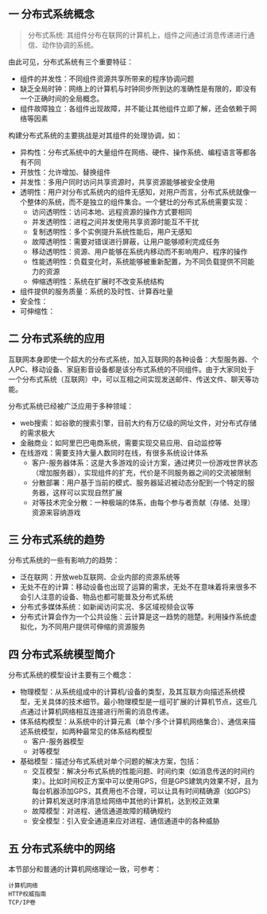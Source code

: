 ## 一 分布式系统概念

> 分布式系统: 其组件分布在联网的计算机上，组件之间通过消息传递进行通信、动作协调的系统。

由此可见，分布式系统有三个重要特征：
- 组件的并发性：不同组件资源共享所带来的程序协调问题
- 缺乏全局时钟：网络上的计算机与时钟同步所到达的准确性是有限的，即没有一个正确时间的全局概念。
- 组件故障独立：各组件出现故障，并不能让其他组件立即了解，还会依赖于网络等因素

构建分布式系统的主要挑战是对其组件的处理协调，如：
- 异构性：分布式系统中的大量组件在网络、硬件、操作系统、编程语言等都各有不同
- 开放性：允许增加、替换组件
- 并发性：多用户同时访问共享资源时，共享资源能够被安全使用
- 透明性：用户对分布式系统内的组件无感知，对用户而言，分布式系统就像一个整体的系统，而不是独立的组件集合。一个健壮的分布式系统需要实现：
  - 访问透明性：访问本地、远程资源的操作方式要相同
  - 并发透明性：进程之间并发使用共享资源时能互不干扰
  - 复制透明性：多个实例提升系统性能后，用户无感知
  - 故障透明性：需要对错误进行屏蔽，让用户能够顺利完成任务
  - 移动透明性：资源、用户能够在系统内移动而不影响用户、程序的操作
  - 性能透明性：负载变化时，系统能够被重新配置，为不同负载提供不同能力的资源
  - 伸缩透明性：系统在扩展时不改变系统结构
- 组件提供的服务质量：系统的及时性、计算吞吐量
- 安全性：
- 可伸缩性：

## 二 分布式系统的应用

互联网本身即使一个超大的分布式系统，加入互联网的各种设备：大型服务器、个人PC、移动设备、家庭影音设备都是该分布式系统的不同组件。由于大家同处于一个分布式系统（互联网）中，可以互相之间实现发送邮件、传送文件、聊天等功能。  

分布式系统已经被广泛应用于多种领域：
- web搜索：如谷歌的搜索引擎，目前大约有万亿级的网址文件，对分布式存储的需求极大
- 金融商业：如阿里巴巴电商系统，需要实现交易应用、自动监控等
- 在线游戏：需要支持大量人数同时在线，有很多系统设计体系
  - 客户-服务器体系：这是大多游戏的设计方案，通过拷贝一份游戏世界状态（增加服务器），实现组件的扩充，代价是不同服务器之间的交流被限制
  - 分散部署：用户基于当前的模式、服务器延迟被动态分配到一个特定的服务器，这样可以实现自然扩展
  - 对等技术完全分散：一种极端的体系，由每个参与者贡献（存储、处理）资源来容纳游戏

## 三 分布式系统的趋势

分布式系统的一些有影响力的趋势：
- 泛在联网：开放web互联网、企业内部的资源系统等
- 无处不在的计算：移动设备也出现了运算的需求，无处不在意味着将来很多不会引人注意的设备、物品也都可能普及分布式系统
- 分布式多媒体系统：如新闻访问实况、多区域视频会议等
- 分布式计算会作为一个公共设施：云计算是这一趋势的翘楚。利用操作系统虚拟化，为不同用户提供可伸缩的资源服务

## 四 分布式系统模型简介

分布式系统的模型设计主要有三个概念：
- 物理模型：从系统组成中的计算机/设备的类型，及其互联方向描述系统模型，无关具体的技术细节。最小物理模型是一组可扩展的计算机节点，这些几点通过计算机网络相互连接进行所需的消息传递。 
- 体系结构模型：从系统中的计算元素（单个/多个计算机网络集合）、通信来描述系统模型，如两种最常见的体系结构模型
  - 客户-服务器模型
  - 对等模型
- 基础模型：描述分布式系统对单个问题的解决方案，包括：
  - 交互模型：解决分布式系统的性能问题、时间约束（如消息传送的时间约束）。比如时间校正方案中可以使用GPS，但是GPS建筑内效果不好，且为每台机器添加GPS，其费用也不合理，可以让具有时间精确源（如GPS）的计算机发送时序消息给网络中其他的计算机，达到校正效果
  - 故障模型：对进程、通信通道故障的精确规约
  - 安全模型：引入安全通道来应对进程、通信通道中的各种威胁

## 五 分布式系统中的网络

本节部分和普通的计算机网络理论一致，可参考：
```
计算机网络
HTTP权威指南
TCP/IP卷
```
